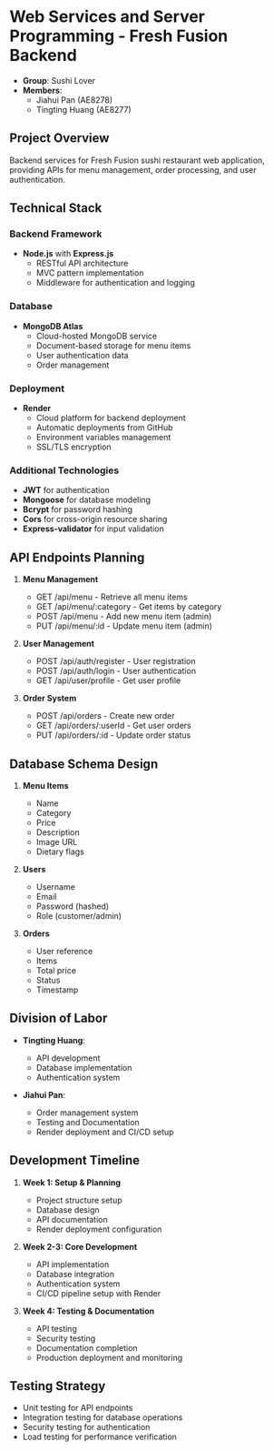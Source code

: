 # Web Services and Server Programming - Fresh Fusion Backend
- **Group**: Sushi Lover
- **Members**: 
  - Jiahui Pan (AE8278)
  - Tingting Huang (AE8277)

## Project Overview
Backend services for Fresh Fusion sushi restaurant web application, providing APIs for menu management, order processing, and user authentication.

## Technical Stack
### Backend Framework
- **Node.js** with **Express.js**
  - RESTful API architecture
  - MVC pattern implementation
  - Middleware for authentication and logging

### Database
- **MongoDB Atlas**
  - Cloud-hosted MongoDB service
  - Document-based storage for menu items
  - User authentication data
  - Order management

### Deployment
- **Render**
  - Cloud platform for backend deployment
  - Automatic deployments from GitHub
  - Environment variables management
  - SSL/TLS encryption

### Additional Technologies
- **JWT** for authentication
- **Mongoose** for database modeling
- **Bcrypt** for password hashing
- **Cors** for cross-origin resource sharing
- **Express-validator** for input validation

## API Endpoints Planning
1. **Menu Management**
   - GET /api/menu - Retrieve all menu items
   - GET /api/menu/:category - Get items by category
   - POST /api/menu - Add new menu item (admin)
   - PUT /api/menu/:id - Update menu item (admin)

2. **User Management**
   - POST /api/auth/register - User registration
   - POST /api/auth/login - User authentication
   - GET /api/user/profile - Get user profile

3. **Order System**
   - POST /api/orders - Create new order
   - GET /api/orders/:userId - Get user orders
   - PUT /api/orders/:id - Update order status

## Database Schema Design
1. **Menu Items**
   - Name
   - Category
   - Price
   - Description
   - Image URL
   - Dietary flags

2. **Users**
   - Username
   - Email
   - Password (hashed)
   - Role (customer/admin)

3. **Orders**
   - User reference
   - Items
   - Total price
   - Status
   - Timestamp

## Division of Labor
- **Tingting Huang**:
  - API development
  - Database implementation
  - Authentication system

- **Jiahui Pan**:
  - Order management system
  - Testing and Documentation
  - Render deployment and CI/CD setup

## Development Timeline
1. **Week 1: Setup & Planning**
   - Project structure setup
   - Database design
   - API documentation
   - Render deployment configuration

2. **Week 2-3: Core Development**
   - API implementation
   - Database integration
   - Authentication system
   - CI/CD pipeline setup with Render

3. **Week 4: Testing & Documentation**
   - API testing
   - Security testing
   - Documentation completion
   - Production deployment and monitoring

## Testing Strategy
- Unit testing for API endpoints
- Integration testing for database operations
- Security testing for authentication
- Load testing for performance verification